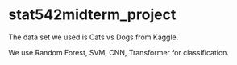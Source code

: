 # stat542midterm_project

The data set we used is Cats vs Dogs from Kaggle.

We use Random Forest, SVM, CNN, Transformer for classification.
